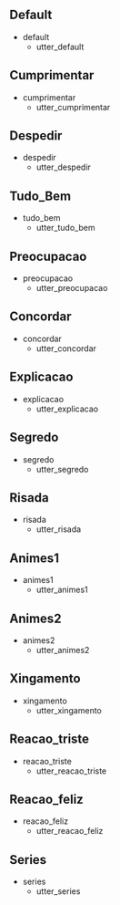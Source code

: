 ## Default
 * default
    - utter_default
## Cumprimentar
* cumprimentar
    - utter_cumprimentar

## Despedir
* despedir
    - utter_despedir

## Tudo_Bem
* tudo_bem
    - utter_tudo_bem

## Preocupacao 
* preocupacao
    - utter_preocupacao

## Concordar
* concordar
    - utter_concordar


## Explicacao
* explicacao
    - utter_explicacao

## Segredo
* segredo
    - utter_segredo

## Risada
* risada
    - utter_risada

## Animes1
* animes1
    - utter_animes1

## Animes2
* animes2
    - utter_animes2

## Xingamento
* xingamento
    - utter_xingamento

## Reacao_triste
* reacao_triste
    - utter_reacao_triste

## Reacao_feliz
* reacao_feliz
    - utter_reacao_feliz

## Series
* series
    - utter_series
